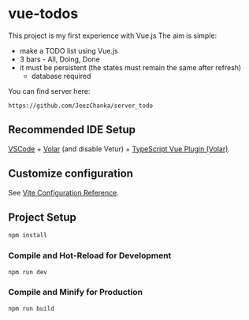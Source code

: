 # vue-todos

This project is my first experience with Vue.js
The aim is simple: 
* make a TODO list using Vue.js
* 3 bars - All, Doing, Done
* it must be persistent (the states must remain the same after refresh) 
    * database required 

You can find server here: 
```
https://github.com/JeezChanka/server_todo
```
## Recommended IDE Setup

[VSCode](https://code.visualstudio.com/) + [Volar](https://marketplace.visualstudio.com/items?itemName=Vue.volar) (and disable Vetur) + [TypeScript Vue Plugin (Volar)](https://marketplace.visualstudio.com/items?itemName=Vue.vscode-typescript-vue-plugin).

## Customize configuration

See [Vite Configuration Reference](https://vitejs.dev/config/).

## Project Setup

```sh
npm install
```

### Compile and Hot-Reload for Development

```sh
npm run dev
```

### Compile and Minify for Production

```sh
npm run build
```
